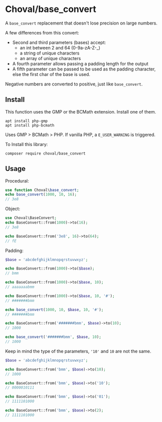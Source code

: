# Choval/base_convert


A `base_convert` replacement that doesn't lose precision on large numbers.

A few differences from this convert:

* Second and third parameters (bases) accept:
	* an int between 2 and 64 (0-9a-zA-Z-_)
	* a string of unique characters
	* an array of unique characters
* A fourth parameter allows passing a padding length for the output
* A fifth parameter can be passed to be used as the padding character, else the first char of the base is used.

Negative numbers are converted to positive, just like `base_convert`.

## Install

This function uses the GMP or the BCMath extension. Install one of them.

```
apt install php-gmp
apt install php-bcmath
```

Uses GMP > BCMath > PHP. If vanilla PHP, a `E_USER_WARNING` is triggered.

To Install this library:

```
composer require choval/base_convert
```

## Usage

Procedural:

```php
use function Choval\base_convert;
echo base_convert(1000, 10, 16);
// 3e8
```

Object:

```php
use Choval\BaseConvert;
echo BaseConvert::from(1000)->to(16);
// 3e8

echo BaseConvert::from('3e8', 16)->to(64);
// fE
```

Padding:

```php
$base = 'abcdefghijklmnopqrstuvwxyz';

echo BaseConvert::from(1000)->to($base);
// bmm

echo BaseConvert::from(1000)->to($base, 10);
// aaaaaaabmm

echo BaseConvert::from(1000)->to($base, 10, '#');
// #######bmm

echo base_convert(1000, 10, $base, 10, '#');
// #######bmm

echo BaseConvert::from('#######bmm', $base)->to(10);
// 1000

echo base_convert('#######bmm', $base, 10);
// 1000
```

Keep in mind the type of the parameters, `'10'` and `10` are not the same.

```php
$base = 'abcdefghijklmnopqrstuvwxyz';

echo BaseConvert::from('bmm', $base)->to(10);
// 1000

echo BaseConvert::from('bmm', $base)->to('10');
// 0000010111

echo BaseConvert::from('bmm', $base)->to('01');
// 1111101000

echo BaseConvert::from('bmm', $base)->to(2);
// 1111101000
```

